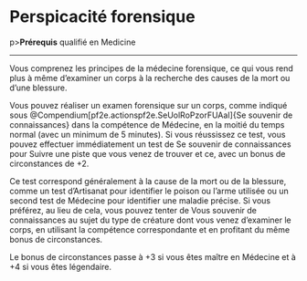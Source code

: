 # Perspicacité forensique

p><strong>Prérequis</strong> qualifié en Medicine</p>
<hr>
<p>Vous comprenez les principes de la médecine forensique, ce qui vous rend plus à même d’examiner un corps à la recherche des causes de la mort ou d’une blessure.</p>
<p>Vous pouvez réaliser un examen forensique sur un corps, comme indiqué sous @Compendium[pf2e.actionspf2e.SeUolRoPzorFUAaI]{Se souvenir de connaissances} dans la compétence de Médecine, en la moitié du temps normal (avec un minimum de 5 minutes). Si vous réussissez ce test, vous pouvez effectuer immédiatement un test de Se souvenir de connaissances pour Suivre une piste que vous venez de trouver et ce, avec un bonus de circonstances de +2.</p>
<p>Ce test correspond généralement à la cause de la mort ou de la blessure, comme un test d’Artisanat pour identifier le poison ou l’arme utilisée ou un second test de Médecine pour identifier une maladie précise. Si vous préférez, au lieu de cela, vous pouvez tenter de Vous souvenir de connaissances au sujet du type de créature dont vous venez d’examiner le corps, en utilisant la compétence correspondante et en profitant du même bonus de circonstances.</p>
<p>Le bonus de circonstances passe à +3 si vous êtes maître en Médecine et à +4 si vous êtes légendaire.</p>